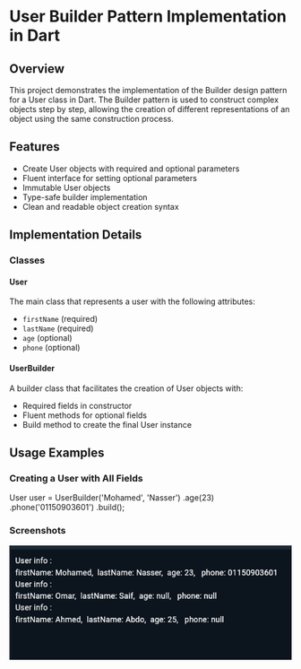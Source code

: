 # User Builder Pattern Implementation in Dart

## Overview
This project demonstrates the implementation of the Builder design pattern for a User class in Dart. The Builder pattern is used to construct complex objects step by step, allowing the creation of different representations of an object using the same construction process.

## Features
- Create User objects with required and optional parameters
- Fluent interface for setting optional parameters
- Immutable User objects
- Type-safe builder implementation
- Clean and readable object creation syntax

## Implementation Details

### Classes

#### User
The main class that represents a user with the following attributes:
- `firstName` (required)
- `lastName` (required)
- `age` (optional)
- `phone` (optional)

#### UserBuilder
A builder class that facilitates the creation of User objects with:
- Required fields in constructor
- Fluent methods for optional fields
- Build method to create the final User instance

## Usage Examples

### Creating a User with All Fields

User user = UserBuilder('Mohamed', 'Nasser')
    .age(23)
    .phone('01150903601')
    .build();


### Screenshots
![alt text](image.png)
